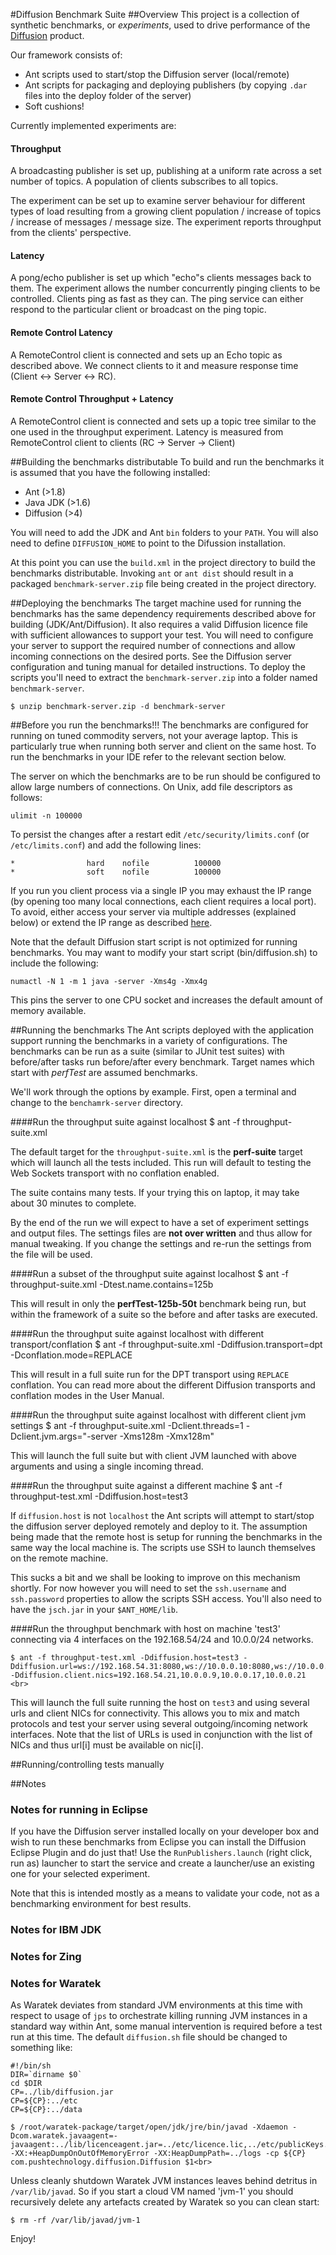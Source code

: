 #Diffusion Benchmark Suite
##Overview
This project is a collection of synthetic benchmarks, or *experiments*, used to
drive performance of the [Diffusion](http://docs.pushtechnology.com/) product.

Our framework consists of:

* Ant scripts used to start/stop the Diffusion server (local/remote)
* Ant scripts for packaging and deploying publishers (by copying `.dar` files into
the deploy folder of the server)
* Soft cushions!  

Currently implemented experiments are:

#### Throughput

A broadcasting publisher is set up, publishing at a uniform rate across a set number of topics. A population of clients subscribes to all topics.
    
The experiment can be set up to examine server behaviour for different types of load resulting from a growing client population / increase of topics / increase of messages / message size. The experiment reports throughput from the clients' perspective.
    
#### Latency

A pong/echo publisher is set up which "echo"s clients messages back to them. The experiment allows the number concurrently pinging clients to be controlled. Clients ping as fast as they can. The ping service can either respond to the particular client or broadcast on the ping topic.
    
#### Remote Control Latency

A RemoteControl client is connected and sets up an Echo topic as described above. We connect clients to it and measure response time (Client <-> Server <-> RC).
    
#### Remote Control Throughput + Latency

A RemoteControl client is connected and sets up a topic tree similar to the one used in the throughput experiment. Latency is measured from RemoteControl client to clients (RC -> Server -> Client)

##Building the benchmarks distributable
To build and run the benchmarks it is assumed that you have the following installed:

* Ant (>1.8)
* Java JDK (>1.6)
* Diffusion (>4)

You will need to add the JDK and Ant `bin` folders to your `PATH`. You will also need to define `DIFFUSION_HOME` to point to the Difussion installation.

At this point you can use the `build.xml` in the project directory to build the
benchmarks distributable. Invoking `ant` or `ant dist` should result
in a packaged `benchmark-server.zip` file being created in the project directory.

##Deploying the benchmarks
The target machine used for running the benchmarks has the same
dependency requirements described above for building (JDK/Ant/Diffusion). It also requires a valid Diffusion licence file with sufficient allowances to support your test.
You will need to configure your server to support the required number
of connections and allow incoming connections on the desired ports. See the
Diffusion server configuration and tuning manual for detailed instructions.
To deploy the scripts you'll need to extract the `benchmark-server.zip` into
a folder named `benchmark-server`.

    $ unzip benchmark-server.zip -d benchmark-server

##Before you run the benchmarks!!!
The benchmarks are configured for running on tuned commodity servers, not your
average laptop. This is particularly true when running both server and client
on the same host. To run the benchmarks in your IDE refer to the relevant section
below.

The server on which the benchmarks are to be run should be configured to allow
large numbers of connections. On Unix, add file descriptors as follows:

    ulimit -n 100000

To persist the changes after a restart edit `/etc/security/limits.conf` (or `/etc/limits.conf`) and add the following lines:

    *                hard    nofile          100000
    *                soft    nofile          100000

If you run you client process via a single IP you may exhaust the IP range (by
opening too many local connections, each client requires a local port). To
avoid, either access your server via multiple addresses (explained below)
or extend the IP range as described [here](http://stackoverflow.com/questions/6145108/problem-running-into-java-net-bindexception-cannot-assign-requested-address).

Note that the default Diffusion start script is not optimized for running benchmarks. You may want to modify your start script (bin/diffusion.sh) to include the following:

    numactl -N 1 -m 1 java -server -Xms4g -Xmx4g
    
This pins the server to one CPU socket and increases the default amount of memory available.
  
##Running the benchmarks
The Ant scripts deployed with the application support running the benchmarks
in a variety of configurations. The benchmarks can be run as a suite (similar
to JUnit test suites) with before/after tasks run before/after every benchmark.
Target names which start with *perfTest* are assumed benchmarks.

We'll work through the options by example. First, open a terminal and change to the `benchamrk-server` directory.

####Run the throughput suite against localhost
    $ ant -f throughput-suite.xml

The default target for the `throughput-suite.xml` is the __perf-suite__ target
which will launch all the tests included. This run will default to testing the
Web Sockets transport with no conflation enabled.

The suite contains many tests. If your trying this on laptop, it may take about 30 minutes to complete.

By the end of the run we will expect to have a set of experiment settings and
output files. The settings files are __not over written__ and thus allow for
manual tweaking. If you change the settings and re-run the settings from the
file will be used.

####Run a subset of the throughput suite against localhost
    $ ant -f throughput-suite.xml -Dtest.name.contains=125b

This will result in only the __perfTest-125b-50t__ benchmark being run, but
within the framework of a suite so the before and after tasks are executed.

####Run the throughput suite against localhost with different transport/conflation
    $ ant -f throughput-suite.xml -Ddiffusion.transport=dpt -Dconflation.mode=REPLACE

This will result in a full suite run for the DPT transport using `REPLACE` conflation.
You can read more about the different Diffusion transports and conflation modes
in the User Manual.

####Run the throughput suite against localhost with different client jvm settings
    $ ant -f throughput-suite.xml -Dclient.threads=1 -Dclient.jvm.args="-server -Xms128m -Xmx128m"

This will launch the full suite but with client JVM launched with above arguments
and using a single incoming thread.

####Run the throughput suite against a different machine
    $ ant -f throughput-test.xml -Ddiffusion.host=test3

If `diffusion.host` is not `localhost` the Ant scripts will attempt to
start/stop the diffusion server deployed remotely and deploy to it. The
assumption being made that the remote host is setup for running the benchmarks
in the same way the local machine is. The scripts use SSH to launch themselves
on the remote machine.

This sucks a bit and we shall be looking to improve on this mechanism
shortly. For now however you will need to set the `ssh.username` and
`ssh.password` properties to allow the scripts SSH access. You'll also need
to have the `jsch.jar` in your `$ANT_HOME/lib`.

####Run the throughput benchmark with host on machine 'test3' connecting via 4 interfaces on the 192.168.54/24 and 10.0.0/24 networks.

    $ ant -f throughput-test.xml -Ddiffusion.host=test3 -Ddiffusion.url=ws://192.168.54.31:8080,ws://10.0.0.10:8080,ws://10.0.0.18:8080,ws://10.0.0.22:8080 -Ddiffusion.client.nics=192.168.54.21,10.0.0.9,10.0.0.17,10.0.0.21 <br>

This will launch the full suite running the host on `test3` and using several
urls and client NICs for connectivity. This allows you to mix and match
protocols and test your server using several outgoing/incoming network
interfaces. Note that the list of URLs is used in conjunction with the list of
NICs and thus url[i] must be available on nic[i].

##Running/controlling tests manually

##Notes
### Notes for running in Eclipse
If you have the Diffusion server installed locally on your developer box and
wish to run these benchmarks from Eclipse you can install the Diffusion Eclipse
Plugin and do just that! Use the `RunPublishers.launch` (right click, run as)
launcher to start the service and create a launcher/use an existing one for your
selected experiment.

Note that this is intended mostly as a means to validate your code, not as a
benchmarking environment for best results. 

### Notes for IBM JDK
### Notes for Zing
### Notes for Waratek
As Waratek deviates from standard JVM environments at this time with respect to usage of `jps` to orchestrate killing running JVM instances in a standard way within Ant, some manual intervention is required before a test
run at this time. The default `diffusion.sh` file should be changed to something like:

```
#!/bin/sh
DIR=`dirname $0`
cd $DIR
CP=../lib/diffusion.jar
CP=${CP}:../etc
CP=${CP}:../data
```

    $ /root/waratek-package/target/open/jdk/jre/bin/javad -Xdaemon -Dcom.waratek.javaagent=-javaagent:../lib/licenceagent.jar=../etc/licence.lic,../etc/publicKeys.store -XX:+HeapDumpOnOutOfMemoryError -XX:HeapDumpPath=../logs -cp ${CP} com.pushtechnology.diffusion.Diffusion $1<br>

Unless cleanly shutdown Waratek JVM instances leaves behind detritus in `/var/lib/javad`. So if you start
a cloud VM named 'jvm-1' you should recursively delete any artefacts created by Waratek so you can clean
start:

    $ rm -rf /var/lib/javad/jvm-1

Enjoy!
